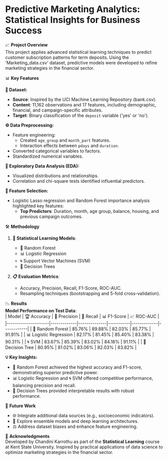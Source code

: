 # Predictive Marketing Analytics: Statistical Insights for Business Success

📈 **Project Overview**  
This project applies advanced statistical learning techniques to predict customer subscription patterns for term deposits. Using the 'Marketing_data.csv' dataset, predictive models were developed to refine marketing strategies in the financial sector.

📊 **Key Features**  

**📂 Dataset:**  
- **Source**: Inspired by the UCI Machine Learning Repository (bank.csv).  
- **Content**: 11,162 observations and 17 features, including demographic, financial, and campaign-specific attributes.  
- **Target**: Binary classification of the `deposit` variable ('yes' or 'no').

**⚙️ Data Preprocessing:**  
- Feature engineering:
  - Created `age_group` and `month_part` features.  
  - Interaction effects between `pdays` and `duration`.  
- Converted categorical variables to factors.  
- Standardized numerical variables.  

**🔎 Exploratory Data Analysis (EDA):**  
- Visualized distributions and relationships.  
- Correlation and chi-square tests identified influential predictors.  

**🎯 Feature Selection:**  
- Logistic Lasso regression and Random Forest importance analysis highlighted key features:  
  - **Top Predictors**: Duration, month, age group, balance, housing, and previous campaign outcomes.

🛠️ **Methodology**  
1. **🧠 Statistical Learning Models**:
   - 🌲 Random Forest  
   - 📊 Logistic Regression  
   - 🌀 Support Vector Machines (SVM)  
   - 🌴 Decision Trees  

2. **📋 Evaluation Metrics**:  
   - Accuracy, Precision, Recall, F1-Score, ROC-AUC.  
   - Resampling techniques (bootstrapping and 5-fold cross-validation).  

📉 **Results**  
**Model Performance on Test Data**:  
| Model               | 🏆 Accuracy | 🎯 Precision | 🔁 Recall | 📊 F1-Score | 📈 ROC-AUC |
|---------------------|-------------|--------------|-----------|-------------|------------|
| 🌲 Random Forest    | 85.76%      | 89.88%       | 82.03%    | 85.77%      | 91.91%     |
| 📊 Logistic Regression | 82.17%   | 81.45%       | 85.40%    | 83.38%      | 90.31%     |
| 🌀 SVM              | 83.67%      | 85.39%       | 83.02%    | 84.18%      | 91.11%     |
| 🌴 Decision Tree    | 80.95%      | 81.02%       | 83.06%    | 82.03%      | 83.82%     |

**💡 Key Insights:**  
- 🌲 Random Forest achieved the highest accuracy and F1-score, demonstrating superior predictive power.  
- 📊 Logistic Regression and 🌀 SVM offered competitive performance, balancing precision and recall.  
- 🌴 Decision Trees provided interpretable results with robust performance.  

🚀 **Future Work**  
- 🌐 Integrate additional data sources (e.g., socioeconomic indicators).  
- 🤖 Explore ensemble models and deep learning architectures.  
- ⚖️ Address dataset biases and enhance feature engineering.

🤝 **Acknowledgments**  
Developed by Chandini Karrothu as part of the **Statistical Learning** course at Kent State University. Inspired by practical applications of data science to optimize marketing strategies in the financial sector.  
